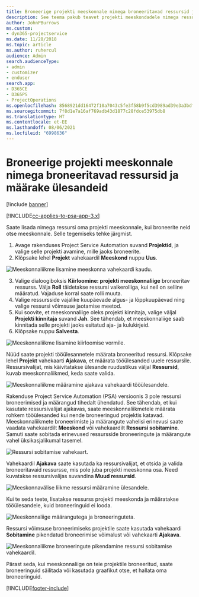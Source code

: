 ```yaml
---
title: Broneerige projekti meeskonnale nimega broneeritavad ressursid ja määrake ülesandeid
description: See teema pakub teavet projekti meeskondadele nimega ressursside broneerimise ja nende ülesannetele määramise kohta.
author: JohnPBurrows
ms.custom:
- dyn365-projectservice
ms.date: 11/28/2018
ms.topic: article
ms.author: ruhercul
audience: Admin
search.audienceType:
- admin
- customizer
- enduser
search.app:
- D365CE
- D365PS
- ProjectOperations
ms.openlocfilehash: 8568921dd16472f10a7043c5fe3f58b9f5cd3989ad39e3a3bdf269b0c7203ae2
ms.sourcegitcommit: 7f8d1e7a16af769adb43d1877c28fdce53975db8
ms.translationtype: HT
ms.contentlocale: et-EE
ms.lasthandoff: 08/06/2021
ms.locfileid: "6998636"
---
```

# <a name="book-named-bookable-resources-to-a-project-team-and-assign-tasks"></a>Broneerige projekti meeskonnale nimega broneeritavad ressursid ja määrake ülesandeid 

[!include [banner](../includes/psa-now-project-operations.md)]

[!INCLUDE[cc-applies-to-psa-app-3.x](../includes/cc-applies-to-psa-app-3x.md)]

Saate lisada nimega ressursi oma projekti meeskonnale, kui broneerite neid otse meeskonnale. Selle tegemiseks tehke järgmist.

1. Avage rakenduses Project Service Automation suvand **Projektid**, ja valige selle projekti avamine, mille jaoks broneerite.
2. Klõpsake lehel **Projekt** vahekaardil **Meeskond** nuppu **Uus**. 

![Meeskonnaliikme lisamine meeskonna vahekaardi kaudu.](media/RM-how-to-1.png)

3. Valige dialoogiboksis **Kiirloomine: projekti meeskonnaliige** broneeritav ressurss. Välja **Roll** täidetakse ressursi vaikerolliga, kui neil on selline määratud. Vajaduse korral saate rolli muuta. 
4. Valige ressursside vajalike kuupäevade algus- ja lõppkuupäevad ning valige ressursi võimsuse jaotamise meetod. 
5. Kui soovite, et meeskonnaliige oleks projekti kinnitaja, valige väljal **Projekti kinnitaja** suvand **Jah**. See tähendab, et meeskonnaliige saab kinnitada selle projekti jaoks esitatud aja- ja kulukirjeid. 
6. Klõpsake nuppu **Salvesta**.

![Meeskonnaliikme lisamine kiirloomise vormile.](media/RM-how-to-2.png)


Nüüd saate projekti tööülesannetele määrata broneeritud ressursi. Klõpsake lehel **Projekt** vahekaarti **Ajakava**, et määrata tööülesanded uuele ressursile. Ressursivalijat, mis käivitatakse ülesande ruudustikus väljal **Ressursid**, kuvab meeskonnaliikmed, keda saate valida.

![Meeskonnaliikme määramine ajakava vahekaardi tööülesandele.](media/RM-how-to-3.png)

Rakenduse Project Service Automation (PSA) versioonis 3 pole ressursi broneerimised ja määrangud tihedalt ühendatud. See tähendab, et kui kasutate ressursivalijat ajakavas, saate meeskonnaliikmetele määrata rohkem tööülesanded kui nende broneeringud projektis katavad.
Meeskonnaliikmete broneerimiste ja määrangute vahelisi erinevusi saate vaadata vahekaardilt **Meeskond** või vahekaardilt **Ressursi sobitamine**. Samuti saate sobitada erinevused ressursside broneeringute ja määrangute vahel üksikasjalikumal tasemel.

![Ressursi sobitamise vahekaart.](media/RM-how-to-4.png)

Vahekaardil **Ajakava** saate kasutada ka ressursivalijat, et otsida ja valida broneeritavaid ressursse, mis pole juba projekti meeskonna osa. Need kuvatakse ressursivalijas suvandina **Muud ressursid**.

![Meeskonnavälise liikme ressursi määramine ülesandele.](media/RM-how-to-5.png)

Kui te seda teete, lisatakse ressurss projekti meeskonda ja määratakse tööülesandele, kuid broneeringuid ei looda.

![Meeskonnaliige määrangutega ja broneeringuteta.](media/RM-how-to-6.png)

Ressursi võimsuse broneerimiseks projektile saate kasutada vahekaardi **Sobitamine** pikendatud broneerimise võimalust või vahekaarti **Ajakava**.

![Meeskonnaliikme broneeringute pikendamine ressursi sobitamise vahekaardil.](media/RM-how-to-7.png)

Pärast seda, kui meeskonnaliige on teie projektile broneeritud, saate broneeringuid säilitada või kasutada graafikut otse, et hallata oma broneeringuid.


[!INCLUDE[footer-include](../includes/footer-banner.md)]